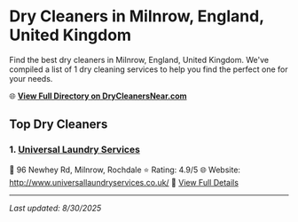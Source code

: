# Dry Cleaners in Milnrow, England, United Kingdom

Find the best dry cleaners in Milnrow, England, United Kingdom. We've compiled a list of 1 dry cleaning services to help you find the perfect one for your needs.

🌐 **[View Full Directory on DryCleanersNear.com](https://drycleanersnear.com/city/United%20Kingdom/England/Milnrow)**

## Top Dry Cleaners

### 1. [Universal Laundry Services](https://drycleanersnear.com/dryCleaner/6892b7e27a636409f9a33b69/universal-laundry-services)
📍 96 Newhey Rd, Milnrow, Rochdale
⭐ Rating: 4.9/5
🌐 Website: http://www.universallaundryservices.co.uk/
🔗 [View Full Details](https://drycleanersnear.com/dryCleaner/6892b7e27a636409f9a33b69/universal-laundry-services)


---

*Last updated: 8/30/2025*
